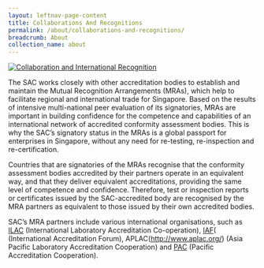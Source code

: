 ```yaml
---
layout: leftnav-page-content
title: Collaborations And Recognitions
permalink: /about/collaborations-and-recognitions/
breadcrumb: About
collection_name: about
---
```


[![Collaboration and International Recognition](http://i3.ytimg.com/vi/rN9M7aJ85LU/maxresdefault.jpg)](https://www.youtube.com/embed/rN9M7aJ85LU)

The SAC works closely with other accreditation bodies to establish and maintain the Mutual Recognition Arrangements (MRAs), which help to facilitate regional and international trade for Singapore. Based on the results of intensive multi-national peer evaluation of its signatories, MRAs are important in building confidence for the competence and capabilities of an international network of accredited conformity assessment bodies. This is why the SAC’s signatory status in the MRAs is a global passport for enterprises in Singapore, without any need for re-testing, re-inspection and re-certification. 
 
Countries that are signatories of the MRAs recognise that the conformity assessment bodies accredited by their partners operate in an equivalent way, and that they deliver equivalent accreditations, providing the same level of competence and confidence. Therefore, test or inspection reports or certificates issued by the SAC-accredited body are recognised by the MRA partners as equivalent to those issued by their own accredited bodies.

SAC’s MRA partners include various international organisations, such as [ILAC](http://www.ilac.org/) (International Laboratory Accreditation Co-operation), [IAF](http://www.iaf.nu/)( (International Accreditation Forum), APLAC(http://www.aplac.org/) (Asia Pacific Laboratory Accreditation Cooperation) and [PAC](http://www.apec-pac.org/) (Pacific Accreditation Cooperation). 
